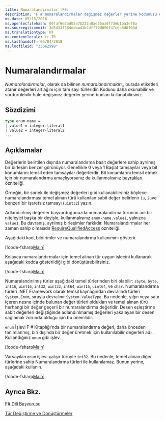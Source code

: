 ```yaml
---
title: Numaralandırmalar (F#)
description: 'F # numaralandırmalar değişmez değerler yerine kodunuzu daha okunabilir ve korunabilir hale getirmek için nasıl kullanılacağını öğrenin.'
ms.date: 05/16/2016
ms.openlocfilehash: 00faf6e2ad08a7b232a8ae35aa0f7deb1ba3e76a
ms.sourcegitcommit: 3d5d33f384eeba41b2dff79d096f47ccc8d8f03d
ms.translationtype: MT
ms.contentlocale: tr-TR
ms.lasthandoff: 05/04/2018
ms.locfileid: "33562998"
---
```

# <a name="enumerations"></a>Numaralandırmalar

*Numaralandırmalar*, olarak da bilinen *numaralandırmaları*,, burada etiketleri atanır değerleri alt ağını için tam sayı türleridir. Kodunu daha okunabilir ve sürdürülebilir hale değişmez değerler yerine bunları kullanabilirsiniz.


## <a name="syntax"></a>Sözdizimi

```fsharp
type enum-name =
| value1 = integer-literal1
| value2 = integer-literal2
...
```

## <a name="remarks"></a>Açıklamalar
Değerlerin belirtilen dışında numaralandırma basit değerlere sahip ayrılmış bir birleşim benzer görünüyor. Genellikle 0 veya 1 Başlat tamsayılar veya bit konumlarını temsil eden tamsayılar değerlerdir. Bit konumlarını temsil etmek için bir numaralandırma amaçlıyorsanız da kullanmalısınız [bayrakları](xref:System.FlagsAttribute) özniteliği.

Örneğin, bir sonek ile değişmez değerleri gibi kullanabilirsiniz böylece numaralandırması temel alınan türü kullanılan sabit değer belirlenir `1u`, `2u`ve benzeri bir işaretsiz tamsayı (`uint32`) yazın.

Adlandırılmış değerler başvurduğunuzda numaralandırma türünün adı bir niteleyici başka bir deyişle, kullanmalısınız `enum-name.value1`, yalnızca `value1`. Bu davranış, ayrılmış birleşimler farklıdır. Numaralandırmalar her zaman sahip olmasıdır [RequireQualifiedAccess](https://msdn.microsoft.com/library/8b9b6ade-0471-4413-ac5d-638cd0de5f15) özniteliği.

Aşağıdaki kod, bildirimler ve numaralandırma kullanımını gösterir.

[!code-fsharp[Main](../../../samples/snippets/fsharp/lang-ref-1/snippet2101.fs)]

Kolayca numaralandırmalar için temel alınan tür uygun işlecini kullanarak aşağıdaki kodda gösterildiği gibi dönüştürebilirsiniz.

[!code-fsharp[Main](../../../samples/snippets/fsharp/lang-ref-1/snippet2102.fs)]

Numaralandırılmış türler aşağıdaki temel türlerinden biri olabilir: `sbyte`, `byte`, `int16`, `uint16`, `int32`, `uint32`, `int64`, `uint16`, `uint64`, ve `char`. Numaralandırma türleri .NET Framework olarak temsil kaynağından devralındı türleri `System.Enum`, sırayla devralınır `System.ValueType`. Bu nedenle, yığın veya satır içeren nesne içinde bulunan değer türleri oldukları ve temel alınan türü herhangi bir değer geçerli bir numaralandırma değeridir. Desen eşleştirme sabit değerleri değiştiğinde adlandırılmamış değerleri yakalayan bir desen sağlamak zorunda olduğu için bu önemlidir.

`enum` İşlevi F # Kitaplığı'nda bir numaralandırma değeri, daha önceden tanımlanmış, biri dışında bir değer üretmek için kullanılabilir değerleri adlı. Kullandığınız `enum` gibi işlev.

[!code-fsharp[Main](../../../samples/snippets/fsharp/lang-ref-1/snippet2103.fs)]

Varsayılan `enum` işlevi çalışır türüyle `int32`. Bu nedenle, temel alınan diğer türlerine sahip Numaralandırma türleri ile kullanılamaz. Bunun yerine, aşağıdaki kullanın.

[!code-fsharp[Main](../../../samples/snippets/fsharp/lang-ref-1/snippet2104.fs)]
    
## <a name="see-also"></a>Ayrıca Bkz.
[F# Dili Başvurusu](index.md)

[Tür Değiştirme ve Dönüştürmeler](casting-and-conversions.md)

